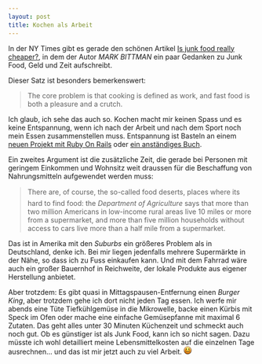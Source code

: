 ```yaml
---
layout: post
title: Kochen als Arbeit
---
```

In der NY Times gibt es gerade den schönen Artikel [Is junk food really cheaper?][1], in dem der Autor *MARK BITTMAN* ein paar Gedanken zu Junk Food, Geld und Zeit aufschreibt.

Dieser Satz ist besonders bemerkenswert:

> The core problem is that cooking is defined as work, 
> and fast food is both a pleasure and a crutch.

Ich glaub, ich sehe das auch so. Kochen macht mir keinen Spass und es keine Entspannung, wenn ich nach der Arbeit und nach dem Sport noch mein Essen zusammenstellen muss. Entspannung ist Basteln an einem [neuen Projekt mit Ruby On Rails][2] oder [ein anständiges Buch][3].

Ein zweites Argument ist die zusätzliche Zeit, die gerade bei Personen mit geringem Einkommen und Wohnsitz weit draussen für die Beschaffung von Nahrungsmitteln aufgewendet werden muss:

> There are, of course, the so-called food deserts,
> places where its hard to find food: the *Department 
> of Agriculture* says that more than two million 
> Americans in low-income rural areas live 10 miles 
> or more from a supermarket, and 
> more than five million households without access 
> to cars live more than a half mile from a supermarket.

Das ist in Amerika mit den *Suburbs* ein größeres Problem als in Deutschland, denke ich. Bei mir liegen jedenfalls mehrere Supermärkte in der Nähe, so dass ich zu Fuss einkaufen kann. Und mit dem Fahrrad wäre auch ein großer Bauernhof in Reichweite, der lokale Produkte aus eigener Herstellung anbietet.

Aber trotzdem: Es gibt quasi in Mittagspausen-Entfernung einen *Burger King*, aber trotzdem gehe ich dort nicht jeden Tag essen. Ich werfe mir abends eine Tüte Tiefkühlgemüse in die Mikrowelle, backe einen Kürbis mit Speck im Ofen oder mache eine einfache Gemüsepfanne mit maximal 6 Zutaten. Das geht alles unter 30 Minuten Küchenzeit und schmeckt auch noch gut. Ob es günstiger ist als Junk Food, kann ich so nicht sagen. Dazu müsste ich wohl detailliert meine Lebensmittelkosten auf die einzelnen Tage ausrechnen... und das ist mir jetzt auch zu viel Arbeit. ![:-)](/img/emotes/face-smile.png)

[1]: http://www.nytimes.com/2011/09/25/opinion/sunday/is-junk-food-really-cheaper.html
[2]: https://github.com/MoriTanosuke/FitbitAnalyzr
[3]: http://www.amazon.de/George-Martins-Thrones-4-Book-ebook/dp/B004JN1D2I/kopisde-21

